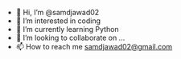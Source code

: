 - 👋 Hi, I’m @samdjawad02
- 👀 I’m interested in coding
- 🌱 I’m currently learning Python
- 💞️ I’m looking to collaborate on ...
- 📫 How to reach me samdjawad02@gmail.com

<!---
samdjawad02/samdjawad02 is a ✨ special ✨ repository because its `JAWAD.md` (this file) appears on your GitHub profile.
You can click the Preview link to take a look at your changes.
--->
